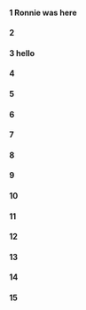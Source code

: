 #### 1 Ronnie was here
#### 2
#### 3 hello
#### 4
#### 5
#### 6
#### 7
#### 8
#### 9
#### 10
#### 11
#### 12
#### 13
#### 14
#### 15